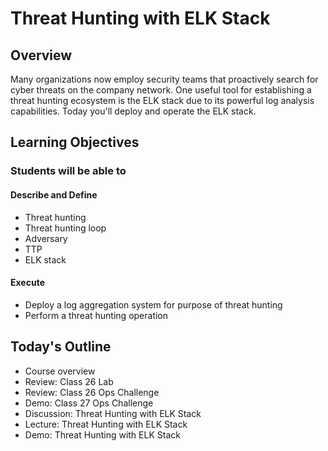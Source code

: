 # Threat Hunting with ELK Stack

## Overview

Many organizations now employ security teams that proactively search for cyber threats on the company network. One useful tool for establishing a threat hunting ecosystem is the ELK stack due to its powerful log analysis capabilities. Today you'll deploy and operate the ELK stack.

## Learning Objectives

### Students will be able to

#### Describe and Define

- Threat hunting
- Threat hunting loop
- Adversary
- TTP
- ELK stack

#### Execute

- Deploy a log aggregation system for purpose of threat hunting
- Perform a threat hunting operation

## Today's Outline

- Course overview
- Review: Class 26 Lab
- Review: Class 26 Ops Challenge
- Demo: Class 27 Ops Challenge
- Discussion: Threat Hunting with ELK Stack
- Lecture: Threat Hunting with ELK Stack
- Demo: Threat Hunting with ELK Stack

